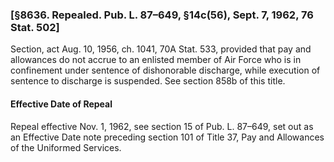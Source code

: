 ### [§8636. Repealed. Pub. L. 87–649, §14c(56), Sept. 7, 1962, 76 Stat. 502] ###

Section, act Aug. 10, 1956, ch. 1041, 70A Stat. 533, provided that pay and allowances do not accrue to an enlisted member of Air Force who is in confinement under sentence of dishonorable discharge, while execution of sentence to discharge is suspended. See section 858b of this title.

#### Effective Date of Repeal ####

Repeal effective Nov. 1, 1962, see section 15 of Pub. L. 87–649, set out as an Effective Date note preceding section 101 of Title 37, Pay and Allowances of the Uniformed Services.